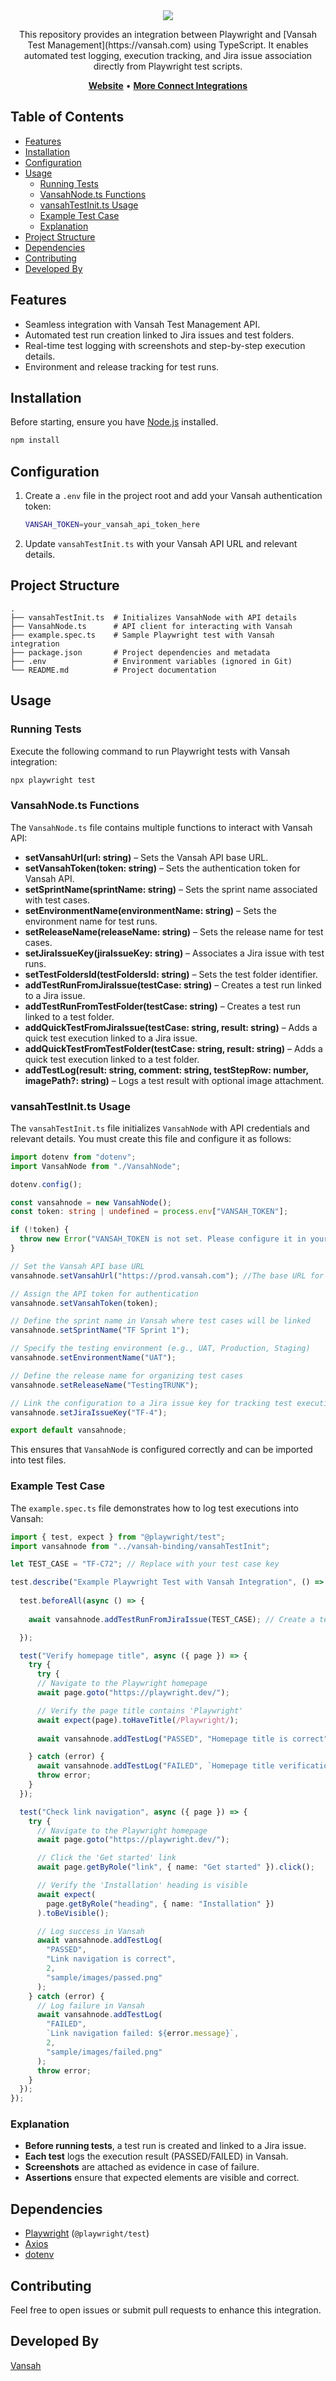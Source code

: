 <div align="center">
   <a href="https://vansah.com"><img src="https://vansah.com/app/logo/vansahjira-logo.svg" /></a><br>
</div>

<p align="center">This repository provides an integration between Playwright and [Vansah Test Management](https://vansah.com) using TypeScript. It enables automated test logging, execution tracking, and Jira issue association directly from Playwright test scripts.</p>

<p align="center">
    <a href="https://vansah.com/"><b>Website</b></a> •
    <a href="https://vansah.com/connect-integrations/"><b>More Connect Integrations</b></a>
</p>

## Table of Contents

- [Features](#features)
- [Installation](#installation)
- [Configuration](#configuration)
- [Usage](#usage)
  - [Running Tests](#running-tests)
  - [VansahNode.ts Functions](#vansahnodets-functions)
  - [vansahTestInit.ts Usage](#vansahtestinitts-usage)
  - [Example Test Case](#example-test-case)
  - [Explanation](#explanation)
- [Project Structure](#project-structure)
- [Dependencies](#dependencies)
- [Contributing](#contributing)
- [Developed By](#developed-by)


## Features

- Seamless integration with Vansah Test Management API.
- Automated test run creation linked to Jira issues and test folders.
- Real-time test logging with screenshots and step-by-step execution details.
- Environment and release tracking for test runs.


## Installation

Before starting, ensure you have [Node.js](https://nodejs.org/) installed.

```sh
npm install
```

## Configuration

1. Create a `.env` file in the project root and add your Vansah authentication token:
   ```sh
   VANSAH_TOKEN=your_vansah_api_token_here
   ```
2. Update `vansahTestInit.ts` with your Vansah API URL and relevant details.


## Project Structure

```
.
├── vansahTestInit.ts  # Initializes VansahNode with API details
├── VansahNode.ts      # API client for interacting with Vansah
├── example.spec.ts    # Sample Playwright test with Vansah integration
├── package.json       # Project dependencies and metadata
├── .env               # Environment variables (ignored in Git)
└── README.md          # Project documentation
```

## Usage

### Running Tests

Execute the following command to run Playwright tests with Vansah integration:

```sh
npx playwright test
```

### VansahNode.ts Functions

The `VansahNode.ts` file contains multiple functions to interact with Vansah API:

- **setVansahUrl(url: string)** – Sets the Vansah API base URL.
- **setVansahToken(token: string)** – Sets the authentication token for Vansah API.
- **setSprintName(sprintName: string)** – Sets the sprint name associated with test cases.
- **setEnvironmentName(environmentName: string)** – Sets the environment name for test runs.
- **setReleaseName(releaseName: string)** – Sets the release name for test cases.
- **setJiraIssueKey(jiraIssueKey: string)** – Associates a Jira issue with test runs.
- **setTestFoldersId(testFoldersId: string)** – Sets the test folder identifier.
- **addTestRunFromJiraIssue(testCase: string)** – Creates a test run linked to a Jira issue.
- **addTestRunFromTestFolder(testCase: string)** – Creates a test run linked to a test folder.
- **addQuickTestFromJiraIssue(testCase: string, result: string)** – Adds a quick test execution linked to a Jira issue.
- **addQuickTestFromTestFolder(testCase: string, result: string)** – Adds a quick test execution linked to a test folder.
- **addTestLog(result: string, comment: string, testStepRow: number, imagePath?: string)** – Logs a test result with optional image attachment.

### vansahTestInit.ts Usage

The `vansahTestInit.ts` file initializes `VansahNode` with API credentials and relevant details. You must create this file and configure it as follows:

```ts
import dotenv from "dotenv";
import VansahNode from "./VansahNode";

dotenv.config();

const vansahnode = new VansahNode();
const token: string | undefined = process.env["VANSAH_TOKEN"];

if (!token) {
  throw new Error("VANSAH_TOKEN is not set. Please configure it in your environment or .env file.");
}

// Set the Vansah API base URL
vansahnode.setVansahUrl("https://prod.vansah.com"); //The base URL for your Vansah instance (e.g., `https://prod.vansah.com`) or Obtain your [Vansah Connect URL](https://help.vansah.com/en/articles/10407923-vansah-api-connect-url) from Vansah API Tokens

// Assign the API token for authentication
vansahnode.setVansahToken(token);

// Define the sprint name in Vansah where test cases will be linked
vansahnode.setSprintName("TF Sprint 1");

// Specify the testing environment (e.g., UAT, Production, Staging)
vansahnode.setEnvironmentName("UAT");

// Define the release name for organizing test cases
vansahnode.setReleaseName("TestingTRUNK");

// Link the configuration to a Jira issue key for tracking test execution
vansahnode.setJiraIssueKey("TF-4");

export default vansahnode;
```

This ensures that `VansahNode` is configured correctly and can be imported into test files.

### Example Test Case

The `example.spec.ts` file demonstrates how to log test executions into Vansah:

```ts
import { test, expect } from "@playwright/test";
import vansahnode from "../vansah-binding/vansahTestInit";

let TEST_CASE = "TF-C72"; // Replace with your test case key

test.describe("Example Playwright Test with Vansah Integration", () => {
  
  test.beforeAll(async () => {
    
    await vansahnode.addTestRunFromJiraIssue(TEST_CASE); // Create a test run before executing tests

  });

  test("Verify homepage title", async ({ page }) => {
    try {
      try {
      // Navigate to the Playwright homepage
      await page.goto("https://playwright.dev/");

      // Verify the page title contains 'Playwright'
      await expect(page).toHaveTitle(/Playwright/);
      
      await vansahnode.addTestLog("PASSED", "Homepage title is correct", 1, "sample/images/passed.png");   // Log success in Vansah

    } catch (error) {
      await vansahnode.addTestLog("FAILED", `Homepage title verification failed: ${error.message}`, 1, "sample/images/failed.png");  // Log failure in Vansah
      throw error;
    }
  });

  test("Check link navigation", async ({ page }) => {
    try {
      // Navigate to the Playwright homepage
      await page.goto("https://playwright.dev/");

      // Click the 'Get started' link
      await page.getByRole("link", { name: "Get started" }).click();

      // Verify the 'Installation' heading is visible
      await expect(
        page.getByRole("heading", { name: "Installation" })
      ).toBeVisible();

      // Log success in Vansah
      await vansahnode.addTestLog(
        "PASSED",
        "Link navigation is correct",
        2,
        "sample/images/passed.png"
      );
    } catch (error) {
      // Log failure in Vansah
      await vansahnode.addTestLog(
        "FAILED",
        `Link navigation failed: ${error.message}`,
        2,
        "sample/images/failed.png"
      );
      throw error;
    }
  });
});
```

### Explanation

- **Before running tests**, a test run is created and linked to a Jira issue.
- **Each test** logs the execution result (PASSED/FAILED) in Vansah.
- **Screenshots** are attached as evidence in case of failure.
- **Assertions** ensure that expected elements are visible and correct.


## Dependencies

- [Playwright](https://playwright.dev/) (`@playwright/test`)
- [Axios](https://axios-http.com/)
- [dotenv](https://www.npmjs.com/package/dotenv)

## Contributing

Feel free to open issues or submit pull requests to enhance this integration.

## Developed By

[Vansah](https://vansah.com/)

